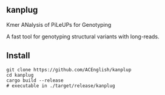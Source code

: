 
kanplug
---

Kmer ANalysis of PiLeUPs for Genotyping

A fast tool for genotyping structural variants with long-reads.


Install
---
```
git clone https://github.com/ACEnglish/kanplup
cd kanplug
cargo build --release
# executable in ./target/release/kanplug
```
